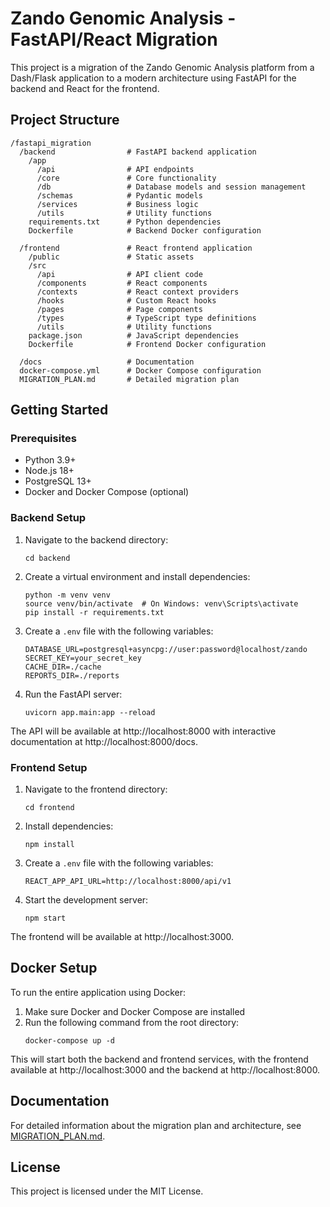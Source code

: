 # Zando Genomic Analysis - FastAPI/React Migration

This project is a migration of the Zando Genomic Analysis platform from a Dash/Flask application to a modern architecture using FastAPI for the backend and React for the frontend.

## Project Structure

```
/fastapi_migration
  /backend                # FastAPI backend application
    /app
      /api                # API endpoints
      /core               # Core functionality
      /db                 # Database models and session management
      /schemas            # Pydantic models
      /services           # Business logic
      /utils              # Utility functions
    requirements.txt      # Python dependencies
    Dockerfile            # Backend Docker configuration
  
  /frontend               # React frontend application
    /public               # Static assets
    /src
      /api                # API client code
      /components         # React components
      /contexts           # React context providers
      /hooks              # Custom React hooks
      /pages              # Page components
      /types              # TypeScript type definitions
      /utils              # Utility functions
    package.json          # JavaScript dependencies
    Dockerfile            # Frontend Docker configuration
  
  /docs                   # Documentation
  docker-compose.yml      # Docker Compose configuration
  MIGRATION_PLAN.md       # Detailed migration plan
```

## Getting Started

### Prerequisites

- Python 3.9+
- Node.js 18+
- PostgreSQL 13+
- Docker and Docker Compose (optional)

### Backend Setup

1. Navigate to the backend directory:
   ```
   cd backend
   ```

2. Create a virtual environment and install dependencies:
   ```
   python -m venv venv
   source venv/bin/activate  # On Windows: venv\Scripts\activate
   pip install -r requirements.txt
   ```

3. Create a `.env` file with the following variables:
   ```
   DATABASE_URL=postgresql+asyncpg://user:password@localhost/zando
   SECRET_KEY=your_secret_key
   CACHE_DIR=./cache
   REPORTS_DIR=./reports
   ```

4. Run the FastAPI server:
   ```
   uvicorn app.main:app --reload
   ```

The API will be available at http://localhost:8000 with interactive documentation at http://localhost:8000/docs.

### Frontend Setup

1. Navigate to the frontend directory:
   ```
   cd frontend
   ```

2. Install dependencies:
   ```
   npm install
   ```

3. Create a `.env` file with the following variables:
   ```
   REACT_APP_API_URL=http://localhost:8000/api/v1
   ```

4. Start the development server:
   ```
   npm start
   ```

The frontend will be available at http://localhost:3000.

## Docker Setup

To run the entire application using Docker:

1. Make sure Docker and Docker Compose are installed
2. Run the following command from the root directory:
   ```
   docker-compose up -d
   ```

This will start both the backend and frontend services, with the frontend available at http://localhost:3000 and the backend at http://localhost:8000.

## Documentation

For detailed information about the migration plan and architecture, see [MIGRATION_PLAN.md](MIGRATION_PLAN.md).

## License

This project is licensed under the MIT License.